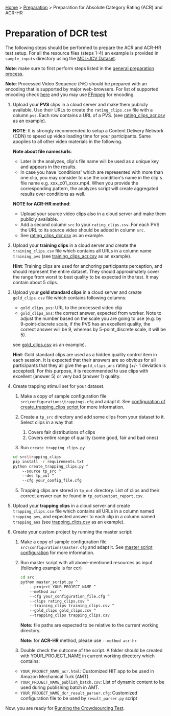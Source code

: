 [Home](../README.md) > [Preparation](preparation.md) > Preparation for Absolute Category Rating (ACR) and ACR-HR

# Preparation of DCR test

The following steps should be performed to prepare the ACR and ACR-HR test setup.
For all the resource files (steps 1-4) an example is provided in `sample_inputs` directory using 
the [MCL-JCV Dataset](http://mcl.usc.edu/mcl-jcv-dataset/).  

**Note**: make sure to first perform steps listed in the [general preparation process](preparation.md).

**Note**: Processed Video Sequence (`PVS`) should be prepared with an encoding that is supported by major web-browsers. 
For list of supported encoding check [here](https://developer.mozilla.org/en-US/docs/Web/Media/Formats/Video_codecs#codec_details) and you may use [FFmpeg](https://www.ffmpeg.org/) for encoding. 
  

1. Upload your **PVS** clips in a cloud server and make them publicly available.
 Use their URLs to create the `rating_clips.csv` file with a column `pvs`. Each row contains a URL of a PVS. (see [rating_clips_acr.csv](../sample_inputs/rating_clips_acr.csv) as an example).

    **NOTE**: It is strongly recommended to setup a Content Delivery Network (CDN) to speed up video loading time for your participants.
    Same apoplies to all other video materials in the following.
    
    **Note about file names/urls**:
    * Later in the analyzes, clip's file name will be used as a unique key and appears in the results.    
    * In case you have 'conditions' which are represented with more than one clip, you may consider to use the condition's 
        name in the clip's file name e.g. xxx_c01_xxxx.mp4. When you provide the corresponding pattern, the analyzes script 
        will create aggregated results over conditions as well.
          
    **NOTE for ACR-HR method**:
    * Upload your source video clips also  in a cloud server and make them publicly available. 
    * Add a second column `src` to your `rating_clips.csv`. For each PVS the URL to its source video should be added in column `src`.
    * See [rating_clips_dcr.csv](../sample_inputs/rating_clips_dcr.csv) as an example.
    
1. Upload your **training clips** in a cloud server and create the `training_clips.csv` file which contains all URLs in a 
column name `training_pvs` (see [training_clips_acr.csv](../sample_inputs/training_clips_acr.csv) as an example).
    
    **Hint**: Training clips are used for anchoring participants perception, and should represent the entire dataset. 
    They should approximately cover the range from worst to best quality to be expected in the test. It may contain 
    about 5 clips. 
1. Upload your **gold standard clips** in a cloud server and create `gold_clips.csv` file which contains following columns:    
    - `gold_clips_pvs`: URL to the processed video clip   
    - `gold_clips_ans`: the correct answer, expected from worker. Note to adjust the number based on the scale you are
    going to use (e.g. by 9-point-discrete scale, if the PVS has an excellent quality, the correct answer will be 9, 
    whereas by 5-point_discrete scale, it will be 5).
    
    see [gold_clips.csv](../sample_inputs/gold_clips_acr.csv) as an example).
    
    **Hint**: Gold standard clips are used as a hidden quality control item in each session. It is expected that their 
    answers are so obvious for all participants that they all give the `gold_clips_ans` rating (+/- 1 deviation is 
    accepted). For this purpose, it is recommended to use clips with excellent (answer 5) or very bad (answer 1) quality.
        
1. Create trapping stimuli set for your dataset.

    1. Make a copy of sample configuration file `src\configurations\trappings.cfg` and adapt it. 
    See [configuration of create_trapping_clips script ](conf-trapping.md) for more information.
     
    2. Create a `tp_src` directory and add some clips from your dataset to it. Select clips in a way that
		1. Covers fair distributions of clips 
		1. Covers entire range of quality (some good, fair and bad ones)
    
    4. Run `create_trapping_clips.py`
    ``` bash
    cd src\trapping_clips
    pip install -r requirements.txt
    python create_trapping_clips.py ^
        --source tp_src ^
        --des tp_out ^
        --cfg your_config_file.cfg
    ```    
    5. Trapping clips are stored in `tp_out` directory. List of clips and their correct answer can 
    be found in `tp_out\output_report.csv`.
        
1. Upload your **trapping clips** in a cloud server and create `trapping_clips.csv` file which contains all URLs in 
a column named `trapping_pvs`, and expected answer to each clip in a 
column named `trapping_ans` (see [trapping_clips.csv](../sample_inputs/trapping_clips_acr.csv) as an example).

1. Create your custom project by running the master script: 

    1. Make a copy of sample configuration file `src\configurations\master.cfg` and adapt it. 
    See [master script configuration](conf_master.md) for more information.
    
    1. Run master script with all above-mentioned resources as input (following example is for ccr)
        
        ```bash
        cd src
        python master_script.py ^
            --project YOUR_PROJECT_NAME ^
            --method acr ^
            --cfg your_configuration_file.cfg ^
            --clips rating_clips.csv ^
            --training_clips training_clips.csv ^
            --gold_clips gold_clips.csv ^
            --trapping_clips trapping_clips.csv              
        ```
        **Note:** file paths are expected to be relative to the current working directory.
        
        **Note:** for **ACR-HR** method, please use `--method acr-hr` 
    
    1. Double check the outcome of the script. A folder should be created with YOUR_PROJECT_NAME in current working 
    directory which contains: 
    * `YOUR_PROJECT_NAME_acr.html`: Customized HIT app to be used in Amazon Mechanical Turk (AMT).
    * `YOUR_PROJECT_NAME_publish_batch.csv`: List of dynamic content to be used during publishing batch in AMT.
    * `YOUR_PROJECT_NAME_dcr_result_parser.cfg`: Customized configuration file to be used by `result_parser.py` script
        
Now, you are ready for [Running the Crowdsourcing Test](running_test_mturk.md).